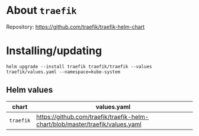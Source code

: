 About `traefik`
===
Repository: https://github.com/traefik/traefik-helm-chart

Installing/updating
===

```shell
helm upgrade --install traefik traefik/traefik --values traefik/values.yaml --namespace=kube-system
```

Helm values
---

| chart     | values.yaml                                                                   |
|-----------|-------------------------------------------------------------------------------|
| `traefik` | https://github.com/traefik/traefik-helm-chart/blob/master/traefik/values.yaml |

